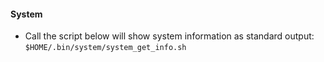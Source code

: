 <!-- ---
!-- Timestamp: 2025-05-06 07:52:04
!-- Author: ywatanabe
!-- File: /home/ywatanabe/proj/prompt_factory/SYSTEM_INFO.md
!-- --- -->


#### System
- Call the script below will show system information as standard output:
  `$HOME/.bin/system/system_get_info.sh`

<!-- EOF -->